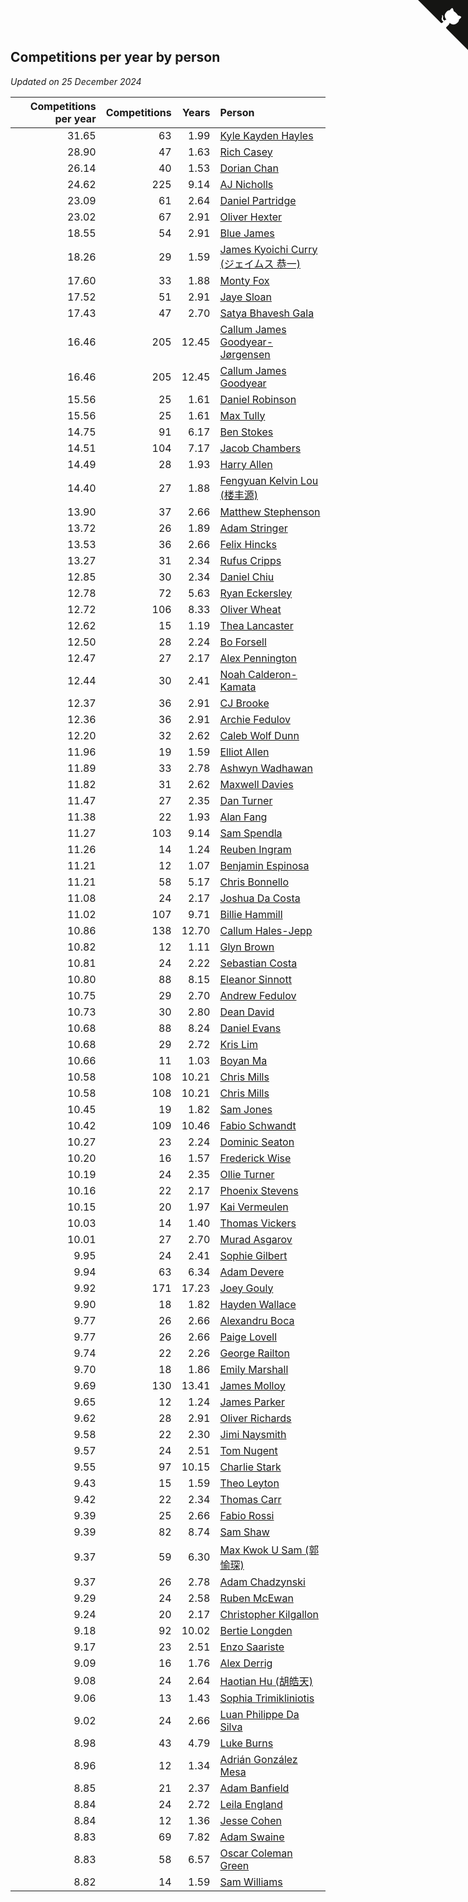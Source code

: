 ## Competitions per year by person

*Updated on 25 December 2024*

| Competitions per year | Competitions | Years | Person |
| ---: | ---: | ---: | :--- |
| 31.65 | 63 | 1.99 | [Kyle Kayden Hayles](https://www.worldcubeassociation.org/persons/2022HAYL02) |
| 28.90 | 47 | 1.63 | [Rich Casey](https://www.worldcubeassociation.org/persons/2023CASE06) |
| 26.14 | 40 | 1.53 | [Dorian Chan](https://www.worldcubeassociation.org/persons/2023DORI01) |
| 24.62 | 225 | 9.14 | [AJ Nicholls](https://www.worldcubeassociation.org/persons/2015NICH04) |
| 23.09 | 61 | 2.64 | [Daniel Partridge](https://www.worldcubeassociation.org/persons/2022PART02) |
| 23.02 | 67 | 2.91 | [Oliver Hexter](https://www.worldcubeassociation.org/persons/2022HEXT01) |
| 18.55 | 54 | 2.91 | [Blue James](https://www.worldcubeassociation.org/persons/2022JAME01) |
| 18.26 | 29 | 1.59 | [James Kyoichi Curry (ジェイムス 恭一)](https://www.worldcubeassociation.org/persons/2023CURR06) |
| 17.60 | 33 | 1.88 | [Monty Fox](https://www.worldcubeassociation.org/persons/2023FOXM01) |
| 17.52 | 51 | 2.91 | [Jaye Sloan](https://www.worldcubeassociation.org/persons/2022SLOA01) |
| 17.43 | 47 | 2.70 | [Satya Bhavesh Gala](https://www.worldcubeassociation.org/persons/2022GALA03) |
| 16.46 | 205 | 12.45 | [Callum James Goodyear-Jørgensen](https://www.worldcubeassociation.org/persons/2012GOOD02) |
| 16.46 | 205 | 12.45 | [Callum James Goodyear](https://www.worldcubeassociation.org/persons/2012GOOD02) |
| 15.56 | 25 | 1.61 | [Daniel Robinson](https://www.worldcubeassociation.org/persons/2023ROBI10) |
| 15.56 | 25 | 1.61 | [Max Tully](https://www.worldcubeassociation.org/persons/2023TULL04) |
| 14.75 | 91 | 6.17 | [Ben Stokes](https://www.worldcubeassociation.org/persons/2018STOK01) |
| 14.51 | 104 | 7.17 | [Jacob Chambers](https://www.worldcubeassociation.org/persons/2017CHAM09) |
| 14.49 | 28 | 1.93 | [Harry Allen](https://www.worldcubeassociation.org/persons/2023ALLE01) |
| 14.40 | 27 | 1.88 | [Fengyuan Kelvin Lou (楼丰源)](https://www.worldcubeassociation.org/persons/2023LOUF01) |
| 13.90 | 37 | 2.66 | [Matthew Stephenson](https://www.worldcubeassociation.org/persons/2022STEP04) |
| 13.72 | 26 | 1.89 | [Adam Stringer](https://www.worldcubeassociation.org/persons/2023STRI02) |
| 13.53 | 36 | 2.66 | [Felix Hincks](https://www.worldcubeassociation.org/persons/2022HINC01) |
| 13.27 | 31 | 2.34 | [Rufus Cripps](https://www.worldcubeassociation.org/persons/2022CRIP01) |
| 12.85 | 30 | 2.34 | [Daniel Chiu](https://www.worldcubeassociation.org/persons/2022CHIU06) |
| 12.78 | 72 | 5.63 | [Ryan Eckersley](https://www.worldcubeassociation.org/persons/2019ECKE02) |
| 12.72 | 106 | 8.33 | [Oliver Wheat](https://www.worldcubeassociation.org/persons/2016WHEA01) |
| 12.62 | 15 | 1.19 | [Thea Lancaster](https://www.worldcubeassociation.org/persons/2023LANC06) |
| 12.50 | 28 | 2.24 | [Bo Forsell](https://www.worldcubeassociation.org/persons/2022FORS06) |
| 12.47 | 27 | 2.17 | [Alex Pennington](https://www.worldcubeassociation.org/persons/2022PENN04) |
| 12.44 | 30 | 2.41 | [Noah Calderon-Kamata](https://www.worldcubeassociation.org/persons/2022CALD07) |
| 12.37 | 36 | 2.91 | [CJ Brooke](https://www.worldcubeassociation.org/persons/2022BROO02) |
| 12.36 | 36 | 2.91 | [Archie Fedulov](https://www.worldcubeassociation.org/persons/2022FEDU01) |
| 12.20 | 32 | 2.62 | [Caleb Wolf Dunn](https://www.worldcubeassociation.org/persons/2022DUNN03) |
| 11.96 | 19 | 1.59 | [Elliot Allen](https://www.worldcubeassociation.org/persons/2023ALLE16) |
| 11.89 | 33 | 2.78 | [Ashwyn Wadhawan](https://www.worldcubeassociation.org/persons/2022WADH02) |
| 11.82 | 31 | 2.62 | [Maxwell Davies](https://www.worldcubeassociation.org/persons/2022DAVI11) |
| 11.47 | 27 | 2.35 | [Dan Turner](https://www.worldcubeassociation.org/persons/2022TURN10) |
| 11.38 | 22 | 1.93 | [Alan Fang](https://www.worldcubeassociation.org/persons/2023FANG02) |
| 11.27 | 103 | 9.14 | [Sam Spendla](https://www.worldcubeassociation.org/persons/2015SPEN01) |
| 11.26 | 14 | 1.24 | [Reuben Ingram](https://www.worldcubeassociation.org/persons/2023INGR05) |
| 11.21 | 12 | 1.07 | [Benjamin Espinosa](https://www.worldcubeassociation.org/persons/2023ESPI36) |
| 11.21 | 58 | 5.17 | [Chris Bonnello](https://www.worldcubeassociation.org/persons/2019BONN05) |
| 11.08 | 24 | 2.17 | [Joshua Da Costa](https://www.worldcubeassociation.org/persons/2022COST18) |
| 11.02 | 107 | 9.71 | [Billie Hammill](https://www.worldcubeassociation.org/persons/2015HAMM01) |
| 10.86 | 138 | 12.70 | [Callum Hales-Jepp](https://www.worldcubeassociation.org/persons/2012HALE01) |
| 10.82 | 12 | 1.11 | [Glyn Brown](https://www.worldcubeassociation.org/persons/2023BROW47) |
| 10.81 | 24 | 2.22 | [Sebastian Costa](https://www.worldcubeassociation.org/persons/2022COST12) |
| 10.80 | 88 | 8.15 | [Eleanor Sinnott](https://www.worldcubeassociation.org/persons/2016SINN01) |
| 10.75 | 29 | 2.70 | [Andrew Fedulov](https://www.worldcubeassociation.org/persons/2022FEDU02) |
| 10.73 | 30 | 2.80 | [Dean David](https://www.worldcubeassociation.org/persons/2022DAVI06) |
| 10.68 | 88 | 8.24 | [Daniel Evans](https://www.worldcubeassociation.org/persons/2016EVAN06) |
| 10.68 | 29 | 2.72 | [Kris Lim](https://www.worldcubeassociation.org/persons/2022LIMK01) |
| 10.66 | 11 | 1.03 | [Boyan Ma](https://www.worldcubeassociation.org/persons/2023MABO02) |
| 10.58 | 108 | 10.21 | [Chris Mills](https://www.worldcubeassociation.org/persons/2014MILL04) |
| 10.58 | 108 | 10.21 | [Chris Mills](https://www.worldcubeassociation.org/persons/2014MILL04) |
| 10.45 | 19 | 1.82 | [Sam Jones](https://www.worldcubeassociation.org/persons/2023JONE09) |
| 10.42 | 109 | 10.46 | [Fabio Schwandt](https://www.worldcubeassociation.org/persons/2014SCHW02) |
| 10.27 | 23 | 2.24 | [Dominic Seaton](https://www.worldcubeassociation.org/persons/2022SEAT02) |
| 10.20 | 16 | 1.57 | [Frederick Wise](https://www.worldcubeassociation.org/persons/2023WISE03) |
| 10.19 | 24 | 2.35 | [Ollie Turner](https://www.worldcubeassociation.org/persons/2022TURN11) |
| 10.16 | 22 | 2.17 | [Phoenix Stevens](https://www.worldcubeassociation.org/persons/2022STEV09) |
| 10.15 | 20 | 1.97 | [Kai Vermeulen](https://www.worldcubeassociation.org/persons/2023VERM01) |
| 10.03 | 14 | 1.40 | [Thomas Vickers](https://www.worldcubeassociation.org/persons/2023VICK03) |
| 10.01 | 27 | 2.70 | [Murad Asgarov](https://www.worldcubeassociation.org/persons/2022ASGA01) |
| 9.95 | 24 | 2.41 | [Sophie Gilbert](https://www.worldcubeassociation.org/persons/2022GILB05) |
| 9.94 | 63 | 6.34 | [Adam Devere](https://www.worldcubeassociation.org/persons/2018DEVE02) |
| 9.92 | 171 | 17.23 | [Joey Gouly](https://www.worldcubeassociation.org/persons/2007GOUL01) |
| 9.90 | 18 | 1.82 | [Hayden Wallace](https://www.worldcubeassociation.org/persons/2023WALL05) |
| 9.77 | 26 | 2.66 | [Alexandru Boca](https://www.worldcubeassociation.org/persons/2022BOCA01) |
| 9.77 | 26 | 2.66 | [Paige Lovell](https://www.worldcubeassociation.org/persons/2022LOVE06) |
| 9.74 | 22 | 2.26 | [George Railton](https://www.worldcubeassociation.org/persons/2022RAIL01) |
| 9.70 | 18 | 1.86 | [Emily Marshall](https://www.worldcubeassociation.org/persons/2023MARS02) |
| 9.69 | 130 | 13.41 | [James Molloy](https://www.worldcubeassociation.org/persons/2011MOLL01) |
| 9.65 | 12 | 1.24 | [James Parker](https://www.worldcubeassociation.org/persons/2023PARK57) |
| 9.62 | 28 | 2.91 | [Oliver Richards](https://www.worldcubeassociation.org/persons/2022RICH02) |
| 9.58 | 22 | 2.30 | [Jimi Naysmith](https://www.worldcubeassociation.org/persons/2022NAYS02) |
| 9.57 | 24 | 2.51 | [Tom Nugent](https://www.worldcubeassociation.org/persons/2022NUGE01) |
| 9.55 | 97 | 10.15 | [Charlie Stark](https://www.worldcubeassociation.org/persons/2014STAR05) |
| 9.43 | 15 | 1.59 | [Theo Leyton](https://www.worldcubeassociation.org/persons/2023LEYT01) |
| 9.42 | 22 | 2.34 | [Thomas Carr](https://www.worldcubeassociation.org/persons/2022CARR18) |
| 9.39 | 25 | 2.66 | [Fabio Rossi](https://www.worldcubeassociation.org/persons/2022ROSS02) |
| 9.39 | 82 | 8.74 | [Sam Shaw](https://www.worldcubeassociation.org/persons/2016SHAW02) |
| 9.37 | 59 | 6.30 | [Max Kwok U Sam (郭愉琛)](https://www.worldcubeassociation.org/persons/2018SAMK01) |
| 9.37 | 26 | 2.78 | [Adam Chadzynski](https://www.worldcubeassociation.org/persons/2022CHAD02) |
| 9.29 | 24 | 2.58 | [Ruben McEwan](https://www.worldcubeassociation.org/persons/2022MCEW01) |
| 9.24 | 20 | 2.17 | [Christopher Kilgallon](https://www.worldcubeassociation.org/persons/2022KILG02) |
| 9.18 | 92 | 10.02 | [Bertie Longden](https://www.worldcubeassociation.org/persons/2014LONG06) |
| 9.17 | 23 | 2.51 | [Enzo Saariste](https://www.worldcubeassociation.org/persons/2022SAAR02) |
| 9.09 | 16 | 1.76 | [Alex Derrig](https://www.worldcubeassociation.org/persons/2023DERR02) |
| 9.08 | 24 | 2.64 | [Haotian Hu (胡皓天)](https://www.worldcubeassociation.org/persons/2022HUHA01) |
| 9.06 | 13 | 1.43 | [Sophia Trimikliniotis](https://www.worldcubeassociation.org/persons/2023TRIM03) |
| 9.02 | 24 | 2.66 | [Luan Philippe Da Silva](https://www.worldcubeassociation.org/persons/2022SILV08) |
| 8.98 | 43 | 4.79 | [Luke Burns](https://www.worldcubeassociation.org/persons/2020BURN06) |
| 8.96 | 12 | 1.34 | [Adrián González Mesa](https://www.worldcubeassociation.org/persons/2023MESA03) |
| 8.85 | 21 | 2.37 | [Adam Banfield](https://www.worldcubeassociation.org/persons/2022BANF01) |
| 8.84 | 24 | 2.72 | [Leila England](https://www.worldcubeassociation.org/persons/2022ENGL01) |
| 8.84 | 12 | 1.36 | [Jesse Cohen](https://www.worldcubeassociation.org/persons/2023COHE05) |
| 8.83 | 69 | 7.82 | [Adam Swaine](https://www.worldcubeassociation.org/persons/2017SWAI01) |
| 8.83 | 58 | 6.57 | [Oscar Coleman Green](https://www.worldcubeassociation.org/persons/2018GREE09) |
| 8.82 | 14 | 1.59 | [Sam Williams](https://www.worldcubeassociation.org/persons/2023WILL30) |


<a href="https://github.com/simonkellly/wca_statistics_uk" class="github-corner" aria-label="View source on Github"><svg width="80" height="80" viewBox="0 0 250 250" style="fill:#151513; color:#fff; position: absolute; top: 0; border: 0; right: 0;" aria-hidden="true"><path d="M0,0 L115,115 L130,115 L142,142 L250,250 L250,0 Z"></path><path d="M128.3,109.0 C113.8,99.7 119.0,89.6 119.0,89.6 C122.0,82.7 120.5,78.6 120.5,78.6 C119.2,72.0 123.4,76.3 123.4,76.3 C127.3,80.9 125.5,87.3 125.5,87.3 C122.9,97.6 130.6,101.9 134.4,103.2" fill="currentColor" style="transform-origin: 130px 106px;" class="octo-arm"></path><path d="M115.0,115.0 C114.9,115.1 118.7,116.5 119.8,115.4 L133.7,101.6 C136.9,99.2 139.9,98.4 142.2,98.6 C133.8,88.0 127.5,74.4 143.8,58.0 C148.5,53.4 154.0,51.2 159.7,51.0 C160.3,49.4 163.2,43.6 171.4,40.1 C171.4,40.1 176.1,42.5 178.8,56.2 C183.1,58.6 187.2,61.8 190.9,65.4 C194.5,69.0 197.7,73.2 200.1,77.6 C213.8,80.2 216.3,84.9 216.3,84.9 C212.7,93.1 206.9,96.0 205.4,96.6 C205.1,102.4 203.0,107.8 198.3,112.5 C181.9,128.9 168.3,122.5 157.7,114.1 C157.9,116.9 156.7,120.9 152.7,124.9 L141.0,136.5 C139.8,137.7 141.6,141.9 141.8,141.8 Z" fill="currentColor" class="octo-body"></path></svg></a><style>.github-corner:hover .octo-arm{animation:octocat-wave 560ms ease-in-out}@keyframes octocat-wave{0%,100%{transform:rotate(0)}20%,60%{transform:rotate(-25deg)}40%,80%{transform:rotate(10deg)}}@media (max-width:500px){.github-corner:hover .octo-arm{animation:none}.github-corner .octo-arm{animation:octocat-wave 560ms ease-in-out}}</style>
